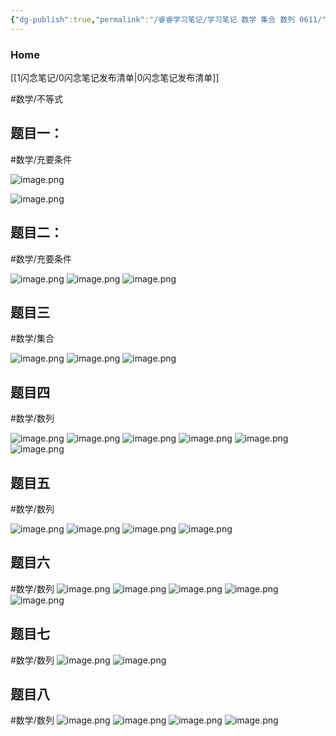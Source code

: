 ```yaml
---
{"dg-publish":true,"permalink":"/睿睿学习笔记/学习笔记 数学 集合 数列 0611/"}
---
```


### Home
[[1闪念笔记/0闪念笔记发布清单\|0闪念笔记发布清单]]



#数学/不等式

## 题目一：
#数学/充要条件

![image.png](https://raw.githubusercontent.com/tonyjona/poitcuret1/main/202306111348418.png)

![image.png](https://raw.githubusercontent.com/tonyjona/poitcuret1/main/202306111348842.png)



## 题目二：
#数学/充要条件

![image.png](https://raw.githubusercontent.com/tonyjona/poitcuret1/main/202306111350661.png)
![image.png](https://raw.githubusercontent.com/tonyjona/poitcuret1/main/202306111350629.png)
![image.png](https://raw.githubusercontent.com/tonyjona/poitcuret1/main/202306111351012.png)


## 题目三
#数学/集合

![image.png](https://raw.githubusercontent.com/tonyjona/poitcuret1/main/202306111351589.png)
![image.png](https://raw.githubusercontent.com/tonyjona/poitcuret1/main/202306111352450.png)
![image.png](https://raw.githubusercontent.com/tonyjona/poitcuret1/main/202306111352965.png)



## 题目四

#数学/数列 

![image.png](https://raw.githubusercontent.com/tonyjona/poitcuret1/main/202306111353624.png)
![image.png](https://raw.githubusercontent.com/tonyjona/poitcuret1/main/202306111354381.png)
![image.png](https://raw.githubusercontent.com/tonyjona/poitcuret1/main/202306111354336.png)
![image.png](https://raw.githubusercontent.com/tonyjona/poitcuret1/main/202306111355780.png)
![image.png](https://raw.githubusercontent.com/tonyjona/poitcuret1/main/202306111355986.png)
![image.png](https://raw.githubusercontent.com/tonyjona/poitcuret1/main/202306111356351.png)


## 题目五
#数学/数列 

![image.png](https://raw.githubusercontent.com/tonyjona/poitcuret1/main/202306111356384.png)
![image.png](https://raw.githubusercontent.com/tonyjona/poitcuret1/main/202306111357504.png)
![image.png](https://raw.githubusercontent.com/tonyjona/poitcuret1/main/202306111357519.png)
![image.png](https://raw.githubusercontent.com/tonyjona/poitcuret1/main/202306111358543.png)


## 题目六
#数学/数列 
![image.png](https://raw.githubusercontent.com/tonyjona/poitcuret1/main/202306111358148.png)
![image.png](https://raw.githubusercontent.com/tonyjona/poitcuret1/main/202306111359579.png)
![image.png](https://raw.githubusercontent.com/tonyjona/poitcuret1/main/202306111359084.png)
![image.png](https://raw.githubusercontent.com/tonyjona/poitcuret1/main/202306111359883.png)
![image.png](https://raw.githubusercontent.com/tonyjona/poitcuret1/main/202306111400271.png)


## 题目七
#数学/数列 
![image.png](https://raw.githubusercontent.com/tonyjona/poitcuret1/main/202306111400952.png)
![image.png](https://raw.githubusercontent.com/tonyjona/poitcuret1/main/202306111401406.png)


## 题目八
#数学/数列 
![image.png](https://raw.githubusercontent.com/tonyjona/poitcuret1/main/202306111401693.png)
![image.png](https://raw.githubusercontent.com/tonyjona/poitcuret1/main/202306111402651.png)
![image.png](https://raw.githubusercontent.com/tonyjona/poitcuret1/main/202306111402626.png)
![image.png](https://raw.githubusercontent.com/tonyjona/poitcuret1/main/202306111402102.png)


